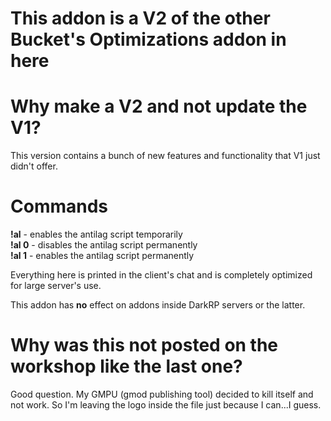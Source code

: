 # This addon is a V2 of the other Bucket's Optimizations addon in here

# Why make a V2 and not update the V1?
This version contains a bunch of new features and functionality that V1 just didn't offer.

# Commands

**!al** - enables the antilag script temporarily     
**!al 0** - disables the antilag script permanently      
**!al 1** - enables the antilag script permanently     

Everything here is printed in the client's chat and is completely optimized for large server's use.     

This addon has **no** effect on addons inside DarkRP servers or the latter.    

# Why was this not posted on the workshop like the last one?
Good question. My GMPU (gmod publishing tool) decided to kill itself and not work. So I'm leaving the logo inside the file just because I can...I guess.
